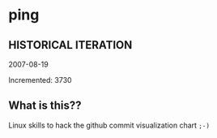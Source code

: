 # ping

## HISTORICAL ITERATION
2007-08-19

Incremented: 3730

## What is this?? 
Linux skills to hack the github commit visualization chart `;-)`
